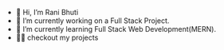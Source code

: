 - 👋 Hi, I’m Rani Bhuti
- 👀 I’m currently working on a Full Stack Project.
- 🌱 I’m currently learning Full Stack Web Development(MERN).
- 👨‍💻 checkout my projects 
<!---
raniprakash/raniprakash is a ✨ special ✨ repository because its `README.md` (this file) appears on your GitHub profile.
You can click the Preview link to take a look at your changes.
--->

